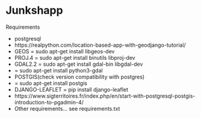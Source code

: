 <h1>Junkshapp</h1>
<p>
Requirements
    <ul>
        <li>postgresql</li>
        <li>https://realpython.com/location-based-app-with-geodjango-tutorial/</li>
        <li>GEOS = sudo apt-get install libgeos-dev</li>
        <li>PROJ.4 = sudo apt-get install binutils libproj-dev</li>
        <li>GDAL2.2 = sudo apt-get install gdal-bin libgdal-dev</li>
        <li>= sudo apt-get install python3-gdal</li>
        <li>POSTGIS(check version compatibility with postgres)</li>
        <li>= sudo apt-get install postgis</li>
        <li>DJANGO-LEAFLET = pip install django-leaflet</li>
        <li>https://www.sigterritoires.fr/index.php/en/start-with-postgresql-postgis-introduction-to-pgadmin-4/</li>
        <li>Other requirements... see requirements.txt</li>
    </ul>
</p>